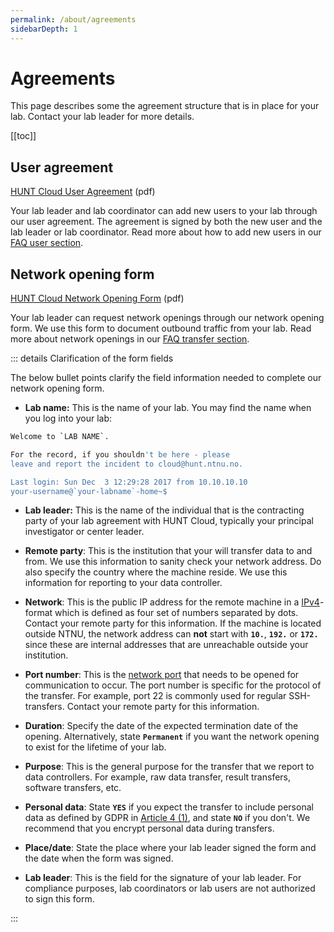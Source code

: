 ```yaml
---
permalink: /about/agreements
sidebarDepth: 1
---
```


# Agreements

This page describes some the agreement structure that is in place for your lab. Contact your lab leader for more details.

[[toc]]



## User agreement

[HUNT Cloud User Agreement](/assets/hunt-cloud-user-agreement.pdf) (pdf)

Your lab leader and lab coordinator can add new users to your lab through our user agreement. The agreement is signed by both the new user and the lab leader or lab coordinator. Read more about how to add new users in our [FAQ user section](/faq/users/).


## Network opening form

[HUNT Cloud Network Opening Form](/assets/hunt-cloud-network-opening-form.pdf) (pdf)

Your lab leader can request network openings through our network opening form. We use this form to document outbound traffic from your lab. Read more about network openings in our [FAQ transfer section](/faq/transfer/).


::: details Clarification of the form fields

The below bullet points clarify the field information needed to complete our network opening form. 

- **Lab name:** This is the name of your lab. You may find the name when you log into your lab:

```bash
Welcome to `LAB NAME`.

For the record, if you shouldn't be here - please
leave and report the incident to cloud@hunt.ntnu.no.

Last login: Sun Dec  3 12:29:28 2017 from 10.10.10.10
your-username@`your-labname`-home~$
``` 

- **Lab leader:** This is the name of the individual that is the contracting party of your lab agreement with HUNT Cloud, typically your principal investigator or center leader. 

- **Remote party**: This is the institution that your will transfer data to and from. We use this information to sanity check your network address. Do also specify the country where the machine reside. We use this information for reporting to your data controller.

- **Network**: This is the public IP address for the remote machine in a [IPv4](https://en.wikipedia.org/wiki/IPv4)-format which is defined as four set of numbers separated by dots. Contact your remote party for this information. If the machine is located outside NTNU, the network address can **not** start with **`10.`**, **`192.`** or **`172.`** since these are internal addresses that are unreachable outside your institution.

- **Port number**: This is the [network port](https://en.wikipedia.org/wiki/Port_(computer_networking)) that needs to be opened for communication to occur. The port number is specific for the protocol of the transfer. For example, port 22 is commonly used for regular SSH-transfers. Contact your remote party for this information. 

- **Duration**: Specify the date of the expected termination date of the opening. Alternatively, state **`Permanent`** if you want the network opening to exist for the lifetime of your lab. 

- **Purpose**: This is the general purpose for the transfer that we report to data controllers. For example, raw data transfer, result transfers, software transfers, etc. 

- **Personal data**: State **`YES`** if you expect the transfer to include personal data as defined by GDPR in [Article 4 (1)](https://www.privacy-regulation.eu/en/article-4-definitions-GDPR.htm), and state **`NO`** if you don't. We recommend that you encrypt personal data during transfers.

- **Place/date**: State the place where your lab leader signed the form and the date when the form was signed.

- **Lab leader**: This is the field for the signature of your lab leader. For compliance purposes, lab coordinators or lab users are not authorized to sign this form.

:::


